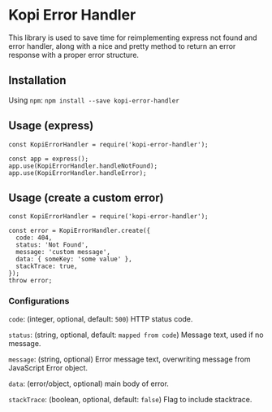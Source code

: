 # Kopi Error Handler
This library is used to save time for reimplementing express not found and error handler, along with a nice and pretty method to return an error response with a proper error structure.

## Installation
Using `npm`:
```npm install --save kopi-error-handler```

## Usage (express)
```
const KopiErrorHandler = require('kopi-error-handler');

const app = express();
app.use(KopiErrorHandler.handleNotFound);
app.use(KopiErrorHandler.handleError);
```

## Usage (create a custom error)
```
const KopiErrorHandler = require('kopi-error-handler');

const error = KopiErrorHandler.create({
  code: 404,
  status: 'Not Found',
  message: 'custom message',
  data: { someKey: 'some value' },
  stackTrace: true,
});
throw error;
```

### Configurations

`code`: (integer, optional, default: `500`) HTTP status code.

`status`: (string, optional, default: `mapped from code`) Message text, used if no message.

`message`: (string, optional) Error message text, overwriting message from JavaScript Error object.

`data`: (error/object, optional) main body of error.

`stackTrace`: (boolean, optional, default: `false`) Flag to include stacktrace.


